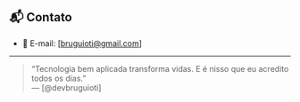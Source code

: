 


## 📬 Contato

- 📧 E-mail: [bruguioti@gmail.com]  


---

> “Tecnologia bem aplicada transforma vidas. E é nisso que eu acredito todos os dias.”  
> — [@devbruguioti]


